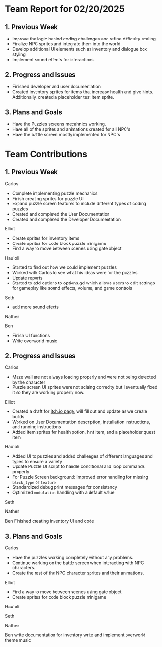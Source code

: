 # Team Report for 02/20/2025


## 1. Previous Week

* Improve the logic behind coding challenges and refine difficulty scaling
* Finalize NPC sprites and integrate them into the world
* Develop additional UI elements such as inventory and dialogue box styling
* Implement sound effects for interactions


## 2. Progress and Issues
* Finished developer and user documentation
* Created inventory sprites for items that increase health and give hints. Additionally, created a placeholder test item sprite.

## 3. Plans and Goals
* Have the Puzzles screens mecahnics working.
* Have all of the sprites and animations created for all NPC's
* Have the battle screen mostly implemented for NPC's


# Team Contributions

## 1. Previous Week

Carlos
* Complete implementing puzzle mechanics
* Finish creating sprites for puzzle UI
* Expand puzzle screen features to include different types of coding puzzles
* Created and completed the User Documentation
* Created and completed the Developer Documentation

Elliot
* Create sprites for inventory items
* Create sprites for code block puzzle minigame
* Find a way to move between scenes using gate object

Hau'oli
* Started to find out how we could implement puzzles
* Worked with Carlos to see what his ideas were for the puzzles
* Update reports
* Started to add options to options.gd which allows users to edit settings for gameplay like sound effects, volume, and game controls

Seth
* add more sound efects

Nathen

Ben

* Finish UI functions
* Write overworld music

## 2. Progress and Issues

Carlos
* Maze wall are not always loading properly and were not being detected by the character
* Puzzle screen UI sprites were not sclaing correclty but I eventually fixed it so they are working properly now. 

Elliot
* Created a draft for [itch.io page](https://elliot-ousley.itch.io/codequest?secret=jcvzabSa7tMD79NWAInWcEflRc), will fill out and update as we create builds
* Worked on User Documentation description, installation instructions, and running instructions
* Added item sprites for health potion, hint item, and a placeholder quest item
  
Hau'oli
* Added UI to puzzles and added challenges of different languages and types to ensure a variety
* Update Puzzle UI script to handle conditional and loop commands properly
* For Puzzle Screen background: Improved error handling for missing `block_type` or `texture`
* Standardized debug print messages for consistency
* Optimized `modulation` handling with a default value

Seth

Nathen

Ben
Finished creating inventory UI and code


## 3. Plans and Goals
Carlos
* Have the puzzles working completely without any problems.
* Continue working on the battle screen when interacting with NPC characters.
* Create the rest of the NPC character sprites and their animations. 

Elliot
* Find a way to move between scenes using gate object
* Create sprites for code block puzzle minigame
  
Hau'oli

Seth

Nathen

Ben
write documentation for inventory
write and implement overworld theme music

